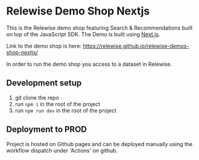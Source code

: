 # Relewise Demo Shop Nextjs

This is the Relewise demo shop featuring Search & Recommendations built on top of the JavaScript SDK. The Demo is built using [Next.js](https://nextjs.org/).

Link to the demo shop is here: https://relewise.github.io/relewise-demos-shop-nextjs/

In order to run the demo shop you access to a dataset in Relewise.

## Development setup

1. git clone the repo
2. run `npm i` in the root of the project
3. run `npm run dev` in the root of the project

## Deployment to PROD

Project is hosted on Github pages and can be deployed manually using the workflow dispatch under 'Actions' on github.
